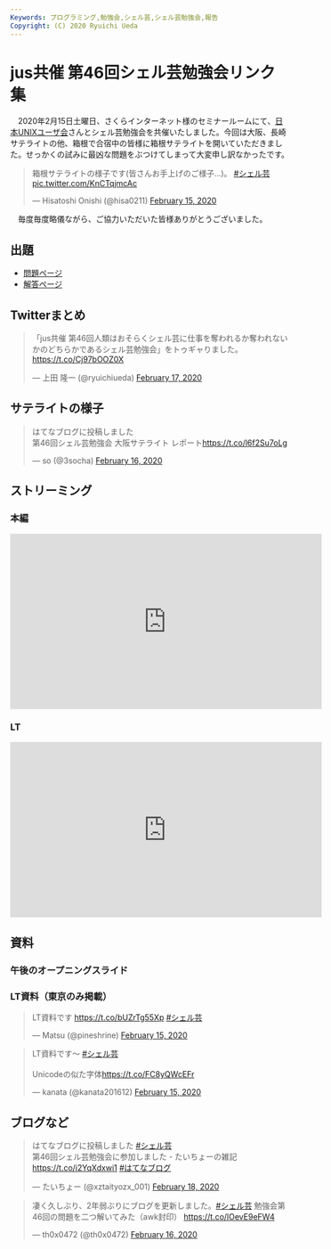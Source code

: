 ```yaml
---
Keywords: プログラミング,勉強会,シェル芸,シェル芸勉強会,報告
Copyright: (C) 2020 Ryuichi Ueda
---
```


# jus共催 第46回シェル芸勉強会リンク集

　2020年2月15日土曜日、さくらインターネット様のセミナールームにて、[日本UNIXユーザ会](https://www.jus.or.jp/)さんとシェル芸勉強会を共催いたしました。今回は大阪、長崎サテライトの他、箱根で合宿中の皆様に箱根サテライトを開いていただきました。せっかくの試みに最凶な問題をぶつけてしまって大変申し訳なかったです。

<blockquote class="twitter-tweet"><p lang="ja" dir="ltr">箱根サテライトの様子です(皆さんお手上げのご様子…)。 <a href="https://twitter.com/hashtag/%E3%82%B7%E3%82%A7%E3%83%AB%E8%8A%B8?src=hash&amp;ref_src=twsrc%5Etfw">#シェル芸</a> <a href="https://t.co/KnCTqjmcAc">pic.twitter.com/KnCTqjmcAc</a></p>&mdash; Hisatoshi Onishi (@hisa0211) <a href="https://twitter.com/hisa0211/status/1228536037195935746?ref_src=twsrc%5Etfw">February 15, 2020</a></blockquote> <script async src="https://platform.twitter.com/widgets.js" charset="utf-8"></script>


　毎度毎度略儀ながら、ご協力いただいた皆様ありがとうございました。


## 出題

* [問題ページ](/?post=20200215_shellgei_46_q)
* [解答ページ](/?post=20200215_shellgei_46)

## Twitterまとめ

<blockquote class="twitter-tweet" data-partner="tweetdeck"><p lang="ja" dir="ltr">「jus共催 第46回人類はおそらくシェル芸に仕事を奪われるか奪われないかのどちらかであるシェル芸勉強会」をトゥギャりました。 <a href="https://t.co/Cj97bOOZ0X">https://t.co/Cj97bOOZ0X</a></p>&mdash; 上田 隆一 (@ryuichiueda) <a href="https://twitter.com/ryuichiueda/status/1229243858283745281?ref_src=twsrc%5Etfw">February 17, 2020</a></blockquote>
<script async src="https://platform.twitter.com/widgets.js" charset="utf-8"></script>



## サテライトの様子

<blockquote class="twitter-tweet"><p lang="ja" dir="ltr">はてなブログに投稿しました<br>第46回シェル芸勉強会 大阪サテライト レポート<a href="https://t.co/l6f2Su7oLg">https://t.co/l6f2Su7oLg</a></p>&mdash; so (@3socha) <a href="https://twitter.com/3socha/status/1228942559759650817?ref_src=twsrc%5Etfw">February 16, 2020</a></blockquote> <script async src="https://platform.twitter.com/widgets.js" charset="utf-8"></script>

## ストリーミング

### 本編

<iframe width="560" height="315" src="https://www.youtube.com/embed/ymOprpMCHzY" frameborder="0" allow="accelerometer; autoplay; encrypted-media; gyroscope; picture-in-picture" allowfullscreen></iframe>

### LT

<iframe width="560" height="315" src="https://www.youtube.com/embed/2gvS44viS9M" frameborder="0" allow="accelerometer; autoplay; encrypted-media; gyroscope; picture-in-picture" allowfullscreen></iframe>


## 資料

### 午後のオープニングスライド



### LT資料（東京のみ掲載）

<blockquote class="twitter-tweet"><p lang="ja" dir="ltr">LT資料です <a href="https://t.co/bUZrTg55Xp">https://t.co/bUZrTg55Xp</a> <a href="https://twitter.com/hashtag/%E3%82%B7%E3%82%A7%E3%83%AB%E8%8A%B8?src=hash&amp;ref_src=twsrc%5Etfw">#シェル芸</a></p>&mdash; Matsu (@pineshrine) <a href="https://twitter.com/pineshrine/status/1228577603721678850?ref_src=twsrc%5Etfw">February 15, 2020</a></blockquote> <script async src="https://platform.twitter.com/widgets.js" charset="utf-8"></script>

<blockquote class="twitter-tweet"><p lang="ja" dir="ltr">LT資料です～ <a href="https://twitter.com/hashtag/%E3%82%B7%E3%82%A7%E3%83%AB%E8%8A%B8?src=hash&amp;ref_src=twsrc%5Etfw">#シェル芸</a><br><br>Unicodeの似た字体<a href="https://t.co/FC8yQWcEFr">https://t.co/FC8yQWcEFr</a></p>&mdash; kanata (@kanata201612) <a href="https://twitter.com/kanata201612/status/1228596523845308417?ref_src=twsrc%5Etfw">February 15, 2020</a></blockquote> <script async src="https://platform.twitter.com/widgets.js" charset="utf-8"></script>


## ブログなど


<blockquote class="twitter-tweet" data-partner="tweetdeck"><p lang="ja" dir="ltr">はてなブログに投稿しました <a href="https://twitter.com/hashtag/%E3%82%B7%E3%82%A7%E3%83%AB%E8%8A%B8?src=hash&amp;ref_src=twsrc%5Etfw">#シェル芸</a><br>第46回シェル芸勉強会に参加しました - たいちょーの雑記 <a href="https://t.co/i2YqXdxwi1">https://t.co/i2YqXdxwi1</a> <a href="https://twitter.com/hashtag/%E3%81%AF%E3%81%A6%E3%81%AA%E3%83%96%E3%83%AD%E3%82%B0?src=hash&amp;ref_src=twsrc%5Etfw">#はてなブログ</a></p>&mdash; たいちょー (@xztaityozx_001) <a href="https://twitter.com/xztaityozx_001/status/1229788893886566401?ref_src=twsrc%5Etfw">February 18, 2020</a></blockquote>
<script async src="https://platform.twitter.com/widgets.js" charset="utf-8"></script>

<blockquote class="twitter-tweet"><p lang="ja" dir="ltr">凄く久しぶり、2年弱ぶりにブログを更新しました。<a href="https://twitter.com/hashtag/%E3%82%B7%E3%82%A7%E3%83%AB%E8%8A%B8?src=hash&amp;ref_src=twsrc%5Etfw">#シェル芸</a> 勉強会第46回の問題を二つ解いてみた（awk封印） <a href="https://t.co/lOevE9eFW4">https://t.co/lOevE9eFW4</a></p>&mdash; th0x0472 (@th0x0472) <a href="https://twitter.com/th0x0472/status/1228973583226957824?ref_src=twsrc%5Etfw">February 16, 2020</a></blockquote> <script async src="https://platform.twitter.com/widgets.js" charset="utf-8"></script>
